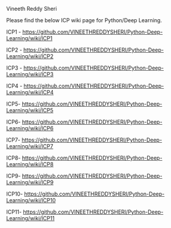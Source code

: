 Vineeth Reddy Sheri

Please find the below ICP wiki page for Python/Deep Learning.

ICP1 - https://github.com/VINEETHREDDYSHERI/Python-Deep-Learning/wiki/ICP1

ICP2 - https://github.com/VINEETHREDDYSHERI/Python-Deep-Learning/wiki/ICP2

ICP3 - https://github.com/VINEETHREDDYSHERI/Python-Deep-Learning/wiki/ICP3

ICP4 - https://github.com/VINEETHREDDYSHERI/Python-Deep-Learning/wiki/ICP4

ICP5- https://github.com/VINEETHREDDYSHERI/Python-Deep-Learning/wiki/ICP5

ICP6- https://github.com/VINEETHREDDYSHERI/Python-Deep-Learning/wiki/ICP6

ICP7- https://github.com/VINEETHREDDYSHERI/Python-Deep-Learning/wiki/ICP7

ICP8- https://github.com/VINEETHREDDYSHERI/Python-Deep-Learning/wiki/ICP8

ICP9- https://github.com/VINEETHREDDYSHERI/Python-Deep-Learning/wiki/ICP9

ICP10- https://github.com/VINEETHREDDYSHERI/Python-Deep-Learning/wiki/ICP10

ICP11- https://github.com/VINEETHREDDYSHERI/Python-Deep-Learning/wiki/ICP11
